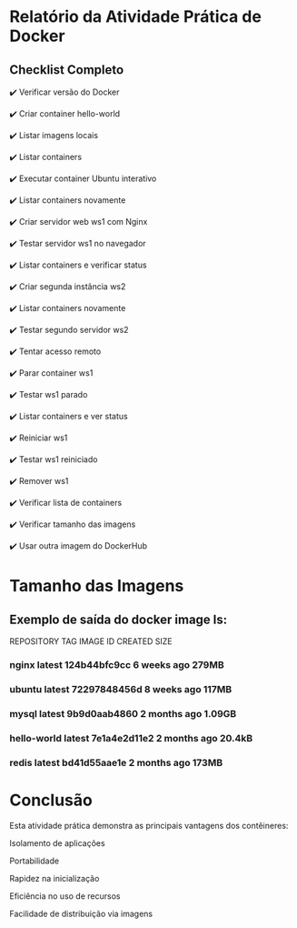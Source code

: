 # Relatório da Atividade Prática de Docker

## Checklist Completo

✔️ Verificar versão do Docker

✔️ Criar container hello-world

✔️ Listar imagens locais

✔️ Listar containers

✔️ Executar container Ubuntu interativo

✔️ Listar containers novamente

✔️ Criar servidor web ws1 com Nginx

✔️ Testar servidor ws1 no navegador

✔️ Listar containers e verificar status

✔️ Criar segunda instância ws2

✔️ Listar containers novamente

✔️ Testar segundo servidor ws2

✔️ Tentar acesso remoto

✔️ Parar container ws1

✔️ Testar ws1 parado

✔️ Listar containers e ver status

✔️ Reiniciar ws1

✔️ Testar ws1 reiniciado

✔️ Remover ws1

✔️ Verificar lista de containers

✔️ Verificar tamanho das imagens

✔️ Usar outra imagem do DockerHub

# Tamanho das Imagens
## Exemplo de saída do docker image ls:

REPOSITORY    TAG       IMAGE ID       CREATED        SIZE
### nginx         latest    124b44bfc9cc   6 weeks ago    279MB
### ubuntu        latest    72297848456d   8 weeks ago    117MB
### mysql         latest    9b9d0aab4860   2 months ago   1.09GB
### hello-world   latest    7e1a4e2d11e2   2 months ago   20.4kB
### redis         latest    bd41d55aae1e   2 months ago   173MB

# Conclusão
Esta atividade prática demonstra as principais vantagens dos contêineres:

Isolamento de aplicações

Portabilidade

Rapidez na inicialização

Eficiência no uso de recursos

Facilidade de distribuição via imagens
